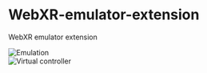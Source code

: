 # WebXR-emulator-extension
WebXR emulator extension

![Emulation](./screenshots/controller-emulator.gif) \
![Virtual controller](./screenshots/virtual-controller.gif)
